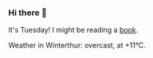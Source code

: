 ### Hi there :wave:

It's Tuesday! I might be reading a [book](https://www.goodreads.com/review/list/37130358-benjamin?ref=nav_mybooks&shelf=currently-reading).

Weather in Winterthur: overcast, at +11°C.
